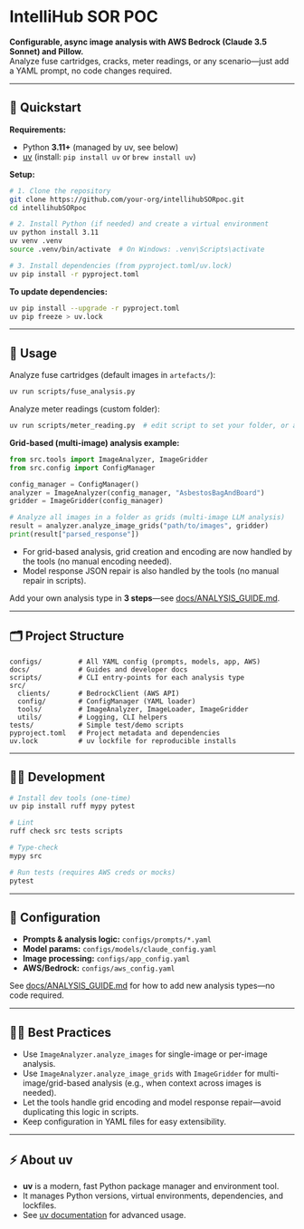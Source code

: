 # IntelliHub SOR POC

**Configurable, async image analysis with AWS Bedrock (Claude 3.5 Sonnet) and Pillow.**  
Analyze fuse cartridges, cracks, meter readings, or any scenario—just add a YAML prompt, no code changes required.

---

## 🚀 Quickstart

**Requirements:**  
- Python **3.11+** (managed by uv, see below)
- [uv](https://github.com/astral-sh/uv) (install: `pip install uv` or `brew install uv`)

**Setup:**

```bash
# 1. Clone the repository
git clone https://github.com/your-org/intellihubSORpoc.git
cd intellihubSORpoc

# 2. Install Python (if needed) and create a virtual environment
uv python install 3.11
uv venv .venv
source .venv/bin/activate  # On Windows: .venv\Scripts\activate

# 3. Install dependencies (from pyproject.toml/uv.lock)
uv pip install -r pyproject.toml
```

**To update dependencies:**
```bash
uv pip install --upgrade -r pyproject.toml
uv pip freeze > uv.lock
```

---

## 🏃 Usage

Analyze fuse cartridges (default images in `artefacts/`):

```bash
uv run scripts/fuse_analysis.py
```

Analyze meter readings (custom folder):

```bash
uv run scripts/meter_reading.py  # edit script to set your folder, or add CLI arg
```

**Grid-based (multi-image) analysis example:**

```python
from src.tools import ImageAnalyzer, ImageGridder
from src.config import ConfigManager

config_manager = ConfigManager()
analyzer = ImageAnalyzer(config_manager, "AsbestosBagAndBoard")
gridder = ImageGridder(config_manager)

# Analyze all images in a folder as grids (multi-image LLM analysis)
result = analyzer.analyze_image_grids("path/to/images", gridder)
print(result["parsed_response"])
```

- For grid-based analysis, grid creation and encoding are now handled by the tools (no manual encoding needed).
- Model response JSON repair is also handled by the tools (no manual repair in scripts).

Add your own analysis type in **3 steps**—see [docs/ANALYSIS_GUIDE.md](docs/ANALYSIS_GUIDE.md).

---

## 🗂️ Project Structure

```
configs/         # All YAML config (prompts, models, app, AWS)
docs/            # Guides and developer docs
scripts/         # CLI entry-points for each analysis type
src/
  clients/       # BedrockClient (AWS API)
  config/        # ConfigManager (YAML loader)
  tools/         # ImageAnalyzer, ImageLoader, ImageGridder
  utils/         # Logging, CLI helpers
tests/           # Simple test/demo scripts
pyproject.toml   # Project metadata and dependencies
uv.lock          # uv lockfile for reproducible installs
```

---

## 🧑‍💻 Development

```bash
# Install dev tools (one-time)
uv pip install ruff mypy pytest

# Lint
ruff check src tests scripts

# Type-check
mypy src

# Run tests (requires AWS creds or mocks)
pytest
```

---

## 📝 Configuration

- **Prompts & analysis logic:** `configs/prompts/*.yaml`
- **Model params:** `configs/models/claude_config.yaml`
- **Image processing:** `configs/app_config.yaml`
- **AWS/Bedrock:** `configs/aws_config.yaml`

See [docs/ANALYSIS_GUIDE.md](docs/ANALYSIS_GUIDE.md) for how to add new analysis types—no code required.

---

## 🧑‍💻 Best Practices

- Use `ImageAnalyzer.analyze_images` for single-image or per-image analysis.
- Use `ImageAnalyzer.analyze_image_grids` with `ImageGridder` for multi-image/grid-based analysis (e.g., when context across images is needed).
- Let the tools handle grid encoding and model response repair—avoid duplicating this logic in scripts.
- Keep configuration in YAML files for easy extensibility.

---

## ⚡ About uv

- **uv** is a modern, fast Python package manager and environment tool.
- It manages Python versions, virtual environments, dependencies, and lockfiles.
- See [uv documentation](https://github.com/astral-sh/uv) for advanced usage.
